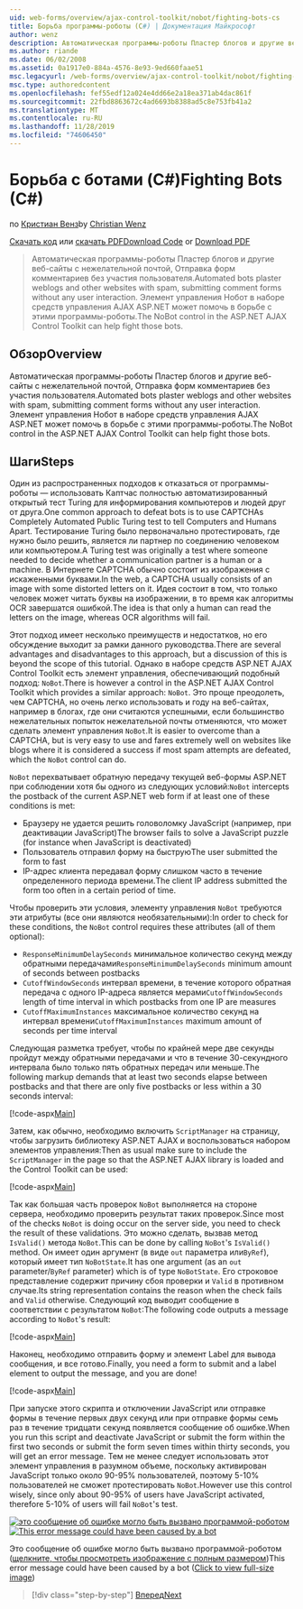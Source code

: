 ```yaml
---
uid: web-forms/overview/ajax-control-toolkit/nobot/fighting-bots-cs
title: Борьба программы-роботы (C#) | Документация Майкрософт
author: wenz
description: Автоматическая программы-роботы Пластер блогов и другие веб-сайты с нежелательной почтой, Отправка форм комментариев без участия пользователя. Элемент управления Нобот в ASP.NET AJAX Con...
ms.author: riande
ms.date: 06/02/2008
ms.assetid: 0a1917e0-884a-4576-8e93-9ed660faae51
msc.legacyurl: /web-forms/overview/ajax-control-toolkit/nobot/fighting-bots-cs
msc.type: authoredcontent
ms.openlocfilehash: fef55edf12a024e4dd66e2a18ea371ab4dac861f
ms.sourcegitcommit: 22fbd8863672c4ad6693b8388ad5c8e753fb41a2
ms.translationtype: MT
ms.contentlocale: ru-RU
ms.lasthandoff: 11/28/2019
ms.locfileid: "74606450"
---
```

# <a name="fighting-bots-c"></a><span data-ttu-id="90b9e-104">Борьба с ботами (C#)</span><span class="sxs-lookup"><span data-stu-id="90b9e-104">Fighting Bots (C#)</span></span>

<span data-ttu-id="90b9e-105">по [Кристиан Венз](https://github.com/wenz)</span><span class="sxs-lookup"><span data-stu-id="90b9e-105">by [Christian Wenz](https://github.com/wenz)</span></span>

<span data-ttu-id="90b9e-106">[Скачать код](https://download.microsoft.com/download/9/3/f/93f8daea-bebd-4821-833b-95205389c7d0/NoBot0.cs.zip) или [скачать PDF](https://download.microsoft.com/download/b/6/a/b6ae89ee-df69-4c87-9bfb-ad1eb2b23373/nobot0CS.pdf)</span><span class="sxs-lookup"><span data-stu-id="90b9e-106">[Download Code](https://download.microsoft.com/download/9/3/f/93f8daea-bebd-4821-833b-95205389c7d0/NoBot0.cs.zip) or [Download PDF](https://download.microsoft.com/download/b/6/a/b6ae89ee-df69-4c87-9bfb-ad1eb2b23373/nobot0CS.pdf)</span></span>

> <span data-ttu-id="90b9e-107">Автоматическая программы-роботы Пластер блогов и другие веб-сайты с нежелательной почтой, Отправка форм комментариев без участия пользователя.</span><span class="sxs-lookup"><span data-stu-id="90b9e-107">Automated bots plaster weblogs and other websites with spam, submitting comment forms without any user interaction.</span></span> <span data-ttu-id="90b9e-108">Элемент управления Нобот в наборе средств управления AJAX ASP.NET может помочь в борьбе с этими программы-роботы.</span><span class="sxs-lookup"><span data-stu-id="90b9e-108">The NoBot control in the ASP.NET AJAX Control Toolkit can help fight those bots.</span></span>

## <a name="overview"></a><span data-ttu-id="90b9e-109">Обзор</span><span class="sxs-lookup"><span data-stu-id="90b9e-109">Overview</span></span>

<span data-ttu-id="90b9e-110">Автоматическая программы-роботы Пластер блогов и другие веб-сайты с нежелательной почтой, Отправка форм комментариев без участия пользователя.</span><span class="sxs-lookup"><span data-stu-id="90b9e-110">Automated bots plaster weblogs and other websites with spam, submitting comment forms without any user interaction.</span></span> <span data-ttu-id="90b9e-111">Элемент управления Нобот в наборе средств управления AJAX ASP.NET может помочь в борьбе с этими программы-роботы.</span><span class="sxs-lookup"><span data-stu-id="90b9e-111">The NoBot control in the ASP.NET AJAX Control Toolkit can help fight those bots.</span></span>

## <a name="steps"></a><span data-ttu-id="90b9e-112">Шаги</span><span class="sxs-lookup"><span data-stu-id="90b9e-112">Steps</span></span>

<span data-ttu-id="90b9e-113">Один из распространенных подходов к отказаться от программы-роботы — использовать Каптчас полностью автоматизированный открытый тест Turing для информирования компьютеров и людей друг от друга.</span><span class="sxs-lookup"><span data-stu-id="90b9e-113">One common approach to defeat bots is to use CAPTCHAs Completely Automated Public Turing test to tell Computers and Humans Apart.</span></span> <span data-ttu-id="90b9e-114">Тестирование Turing было первоначально протестировать, где нужно было решить, является ли партнер по соединению человеком или компьютером.</span><span class="sxs-lookup"><span data-stu-id="90b9e-114">A Turing test was originally a test where someone needed to decide whether a communication partner is a human or a machine.</span></span> <span data-ttu-id="90b9e-115">В Интернете CAPTCHA обычно состоит из изображения с искаженными буквами.</span><span class="sxs-lookup"><span data-stu-id="90b9e-115">In the web, a CAPTCHA usually consists of an image with some distorted letters on it.</span></span> <span data-ttu-id="90b9e-116">Идея состоит в том, что только человек может читать буквы на изображении, в то время как алгоритмы OCR завершатся ошибкой.</span><span class="sxs-lookup"><span data-stu-id="90b9e-116">The idea is that only a human can read the letters on the image, whereas OCR algorithms will fail.</span></span>

<span data-ttu-id="90b9e-117">Этот подход имеет несколько преимуществ и недостатков, но его обсуждение выходит за рамки данного руководства.</span><span class="sxs-lookup"><span data-stu-id="90b9e-117">There are several advantages and disadvantages to this approach, but a discussion of this is beyond the scope of this tutorial.</span></span> <span data-ttu-id="90b9e-118">Однако в наборе средств ASP.NET AJAX Control Toolkit есть элемент управления, обеспечивающий подобный подход: `NoBot`.</span><span class="sxs-lookup"><span data-stu-id="90b9e-118">There is however a control in the ASP.NET AJAX Control Toolkit which provides a similar approach: `NoBot`.</span></span> <span data-ttu-id="90b9e-119">Это проще преодолеть, чем CAPTCHA, но очень легко использовать и году на веб-сайтах, например в блогах, где они считаются успешными, если большинство нежелательных попыток нежелательной почты отменяются, что может сделать элемент управления `NoBot`.</span><span class="sxs-lookup"><span data-stu-id="90b9e-119">It is easier to overcome than a CAPTCHA, but is very easy to use and fares extremely well on websites like blogs where it is considered a success if most spam attempts are defeated, which the `NoBot` control can do.</span></span>

<span data-ttu-id="90b9e-120">`NoBot` перехватывает обратную передачу текущей веб-формы ASP.NET при соблюдении хотя бы одного из следующих условий:</span><span class="sxs-lookup"><span data-stu-id="90b9e-120">`NoBot` intercepts the postback of the current ASP.NET web form if at least one of these conditions is met:</span></span>

- <span data-ttu-id="90b9e-121">Браузеру не удается решить головоломку JavaScript (например, при деактивации JavaScript)</span><span class="sxs-lookup"><span data-stu-id="90b9e-121">The browser fails to solve a JavaScript puzzle (for instance when JavaScript is deactivated)</span></span>
- <span data-ttu-id="90b9e-122">Пользователь отправил форму на быструю</span><span class="sxs-lookup"><span data-stu-id="90b9e-122">The user submitted the form to fast</span></span>
- <span data-ttu-id="90b9e-123">IP-адрес клиента передавал форму слишком часто в течение определенного периода времени.</span><span class="sxs-lookup"><span data-stu-id="90b9e-123">The client IP address submitted the form too often in a certain period of time.</span></span>

<span data-ttu-id="90b9e-124">Чтобы проверить эти условия, элементу управления `NoBot` требуются эти атрибуты (все они являются необязательными):</span><span class="sxs-lookup"><span data-stu-id="90b9e-124">In order to check for these conditions, the `NoBot` control requires these attributes (all of them optional):</span></span>

- <span data-ttu-id="90b9e-125">`ResponseMinimumDelaySeconds` минимальное количество секунд между обратными передачами</span><span class="sxs-lookup"><span data-stu-id="90b9e-125">`ResponseMinimumDelaySeconds` minimum amount of seconds between postbacks</span></span>
- <span data-ttu-id="90b9e-126">`CutoffWindowSeconds` интервал времени, в течение которого обратная передача с одного IP-адреса является мерами</span><span class="sxs-lookup"><span data-stu-id="90b9e-126">`CutoffWindowSeconds` length of time interval in which postbacks from one IP are measures</span></span>
- <span data-ttu-id="90b9e-127">`CutoffMaximumInstances` максимальное количество секунд на интервал времени</span><span class="sxs-lookup"><span data-stu-id="90b9e-127">`CutoffMaximumInstances` maximum amount of seconds per time interval</span></span>

<span data-ttu-id="90b9e-128">Следующая разметка требует, чтобы по крайней мере две секунды пройдут между обратными передачами и что в течение 30-секундного интервала было только пять обратных передач или меньше.</span><span class="sxs-lookup"><span data-stu-id="90b9e-128">The following markup demands that at least two seconds elapse between postbacks and that there are only five postbacks or less within a 30 seconds interval:</span></span>

[!code-aspx[Main](fighting-bots-cs/samples/sample1.aspx)]

<span data-ttu-id="90b9e-129">Затем, как обычно, необходимо включить `ScriptManager` на страницу, чтобы загрузить библиотеку ASP.NET AJAX и воспользоваться набором элементов управления:</span><span class="sxs-lookup"><span data-stu-id="90b9e-129">Then as usual make sure to include the `ScriptManager` in the page so that the ASP.NET AJAX library is loaded and the Control Toolkit can be used:</span></span>

[!code-aspx[Main](fighting-bots-cs/samples/sample2.aspx)]

<span data-ttu-id="90b9e-130">Так как большая часть проверок `NoBot` выполняется на стороне сервера, необходимо проверить результат таких проверок.</span><span class="sxs-lookup"><span data-stu-id="90b9e-130">Since most of the checks `NoBot` is doing occur on the server side, you need to check the result of these validations.</span></span> <span data-ttu-id="90b9e-131">Это можно сделать, вызвав метод `IsValid()` метода `NoBot`.</span><span class="sxs-lookup"><span data-stu-id="90b9e-131">This can be done by calling `NoBot`'s `IsValid()` method.</span></span> <span data-ttu-id="90b9e-132">Он имеет один аргумент (в виде `out` параметра или`ByRef`), который имеет тип `NoBotState`.</span><span class="sxs-lookup"><span data-stu-id="90b9e-132">It has one argument (as an `out` parameter/`ByRef` parameter) which is of type `NoBotState`.</span></span> <span data-ttu-id="90b9e-133">Его строковое представление содержит причину сбоя проверки и `Valid` в противном случае.</span><span class="sxs-lookup"><span data-stu-id="90b9e-133">Its string representation contains the reason when the check fails and `Valid` otherwise.</span></span> <span data-ttu-id="90b9e-134">Следующий код выводит сообщение в соответствии с результатом `NoBot`:</span><span class="sxs-lookup"><span data-stu-id="90b9e-134">The following code outputs a message according to `NoBot`'s result:</span></span>

[!code-aspx[Main](fighting-bots-cs/samples/sample3.aspx)]

<span data-ttu-id="90b9e-135">Наконец, необходимо отправить форму и элемент Label для вывода сообщения, и все готово.</span><span class="sxs-lookup"><span data-stu-id="90b9e-135">Finally, you need a form to submit and a label element to output the message, and you are done!</span></span>

[!code-aspx[Main](fighting-bots-cs/samples/sample4.aspx)]

<span data-ttu-id="90b9e-136">При запуске этого скрипта и отключении JavaScript или отправке формы в течение первых двух секунд или при отправке формы семь раз в течение тридцати секунд появляется сообщение об ошибке.</span><span class="sxs-lookup"><span data-stu-id="90b9e-136">When you run this script and deactivate JavaScript or submit the form within the first two seconds or submit the form seven times within thirty seconds, you will get an error message.</span></span> <span data-ttu-id="90b9e-137">Тем не менее следует использовать этот элемент управления в разумном объеме, поскольку активирован JavaScript только около 90-95% пользователей, поэтому 5-10% пользователей не сможет протестировать `NoBot`.</span><span class="sxs-lookup"><span data-stu-id="90b9e-137">However use this control wisely, since only about 90-95% of users have JavaScript activated, therefore 5-10% of users will fail `NoBot`'s test.</span></span>

<span data-ttu-id="90b9e-138">[![это сообщение об ошибке могло быть вызвано программой-роботом](fighting-bots-cs/_static/image2.png)](fighting-bots-cs/_static/image1.png)</span><span class="sxs-lookup"><span data-stu-id="90b9e-138">[![This error message could have been caused by a bot](fighting-bots-cs/_static/image2.png)](fighting-bots-cs/_static/image1.png)</span></span>

<span data-ttu-id="90b9e-139">Это сообщение об ошибке могло быть вызвано программой-роботом ([щелкните, чтобы просмотреть изображение с полным размером](fighting-bots-cs/_static/image3.png))</span><span class="sxs-lookup"><span data-stu-id="90b9e-139">This error message could have been caused by a bot ([Click to view full-size image](fighting-bots-cs/_static/image3.png))</span></span>

> [!div class="step-by-step"]
> [<span data-ttu-id="90b9e-140">Вперед</span><span class="sxs-lookup"><span data-stu-id="90b9e-140">Next</span></span>](fighting-bots-vb.md)
